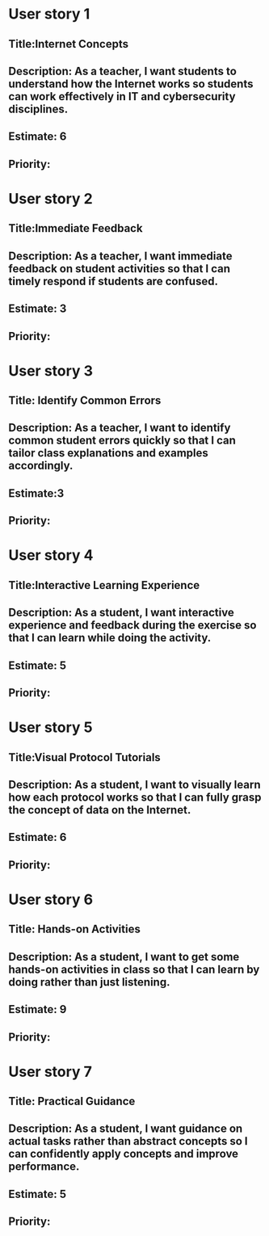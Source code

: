 # User story 1 
## Title:Internet Concepts
## Description: As a teacher, I want students to understand how the Internet works so students can work effectively in IT and cybersecurity disciplines.
## Estimate: 6
## Priority:

# User story 2
## Title:Immediate Feedback
## Description: As a teacher, I want immediate feedback on student activities so that I can timely respond if students are confused.
## Estimate: 3
## Priority:

# User story 3 
## Title: Identify Common Errors
## Description: As a teacher, I want to identify common student errors quickly so that I can tailor class explanations and examples accordingly.
## Estimate:3
## Priority:

# User story 4 
## Title:Interactive Learning Experience
## Description: As a student, I want interactive experience and feedback during the exercise so that I can learn while doing the activity.
## Estimate: 5
## Priority:

# User story 5 
## Title:Visual Protocol Tutorials
## Description: As a student, I want to visually learn how each protocol works so that I can fully grasp the concept of data on the Internet.
## Estimate: 6
## Priority:

# User story 6
## Title: Hands-on Activities
## Description: As a student, I want to get some hands-on activities in class so that I can learn by doing rather than just listening.
## Estimate: 9
## Priority:

# User story 7 
## Title: Practical Guidance
## Description: As a student, I want guidance on actual tasks rather than abstract concepts so I can confidently apply concepts and improve performance.
## Estimate: 5
## Priority:
